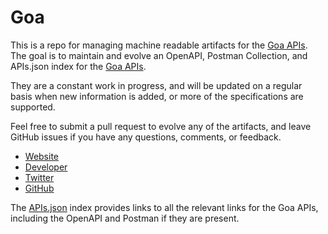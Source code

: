 # GoaThis is a repo for managing machine readable artifacts for the [Goa APIs](https://goa.design/). The goal is to maintain and evolve an OpenAPI, Postman Collection, and APIs.json index for the [Goa APIs](https://goa.design/).They are a constant work in progress, and will be updated on a regular basis when new information is added, or more of the specifications are supported.Feel free to submit a pull request to evolve any of the artifacts, and leave GitHub issues if you have any questions, comments, or feedback.- [Website](https://goa.design/)- [Developer](https://goa.design/)- [Twitter](https://twitter.com/goadesign)- [GitHub](https://github.com/goadesign)The [APIs.json](https://github.com/api-evangelist/goa/blob/master/apis.json) index provides links to all the relevant links for the Goa APIs, including the OpenAPI and Postman if they are present.